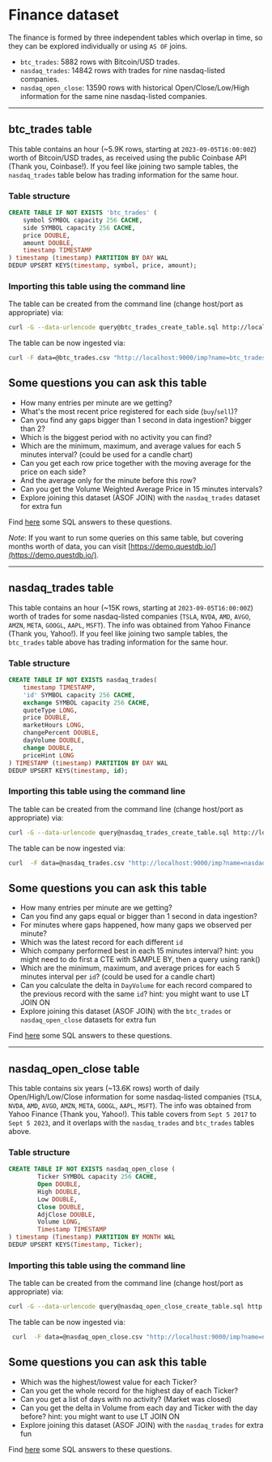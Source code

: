 # Finance dataset

The finance is formed by three independent tables which overlap in time, so they can be explored individually or
using `AS OF` joins.

* `btc_trades`: 5882 rows with Bitcoin/USD trades.
* `nasdaq_trades`: 14842 rows with trades for nine nasdaq-listed companies.
* `nasdaq_open_close`: 13590 rows with historical Open/Close/Low/High information for the same nine nasdaq-listed companies.

---

## btc_trades table

This table contains an hour (~5.9K rows, starting at `2023-09-05T16:00:00Z`) worth of Bitcoin/USD trades, as received using the
public Coinbase API (Thank you, Coinbase!). If you feel like joining two sample tables, the `nasdaq_trades` table
below has trading information for the same hour.


### Table structure

```sql
CREATE TABLE IF NOT EXISTS 'btc_trades' (
    symbol SYMBOL capacity 256 CACHE,
    side SYMBOL capacity 256 CACHE,
    price DOUBLE,
    amount DOUBLE,
    timestamp TIMESTAMP
) timestamp (timestamp) PARTITION BY DAY WAL
DEDUP UPSERT KEYS(timestamp, symbol, price, amount);
```

### Importing this table using the command line

The table can be created from the command line (change host/port as appropriate) via:

```bash
curl -G --data-urlencode query@btc_trades_create_table.sql http://localhost:9000/exec
```

The table can be now ingested via:

```bash
curl -F data=@btc_trades.csv "http://localhost:9000/imp?name=btc_trades"
```

## Some questions you can ask this table

* How many entries per minute are we getting?
* What's the most recent price registered for each side (`buy`/`sell`)?
* Can you find any gaps bigger than 1 second in data ingestion? bigger than 2?
* Which is the biggest period with no activity you can find?
* Which are the minimum, maximum, and average values for each 5 minutes interval? (could be used for a candle chart)
* Can you get each row price together with the moving average for the price on each side?
* And the average only for the minute before this row?
* Can you get the Volume Weighted Average Price in 15 minutes intervals?
* Explore joining this dataset (ASOF JOIN) with the `nasdaq_trades` dataset for extra fun

Find [here](./btc_trades_sample_queries.sql) some SQL answers to these questions.

_Note_: If you want to run some queries on this same table, but covering months worth of data, you can visit
[https://demo.questdb.io/](https://demo.questdb.io/).


---

## nasdaq_trades table

This table contains an hour (~15K rows, starting at `2023-09-05T16:00:00Z`) worth of trades for some nasdaq-listed companies
(`TSLA`, `NVDA`, `AMD`, `AVGO`, `AMZN`, `META`, `GOOGL`, `AAPL`, `MSFT`). The info was obtained from Yahoo Finance (Thank you, Yahoo!).
 If you feel like joining two sample tables, the `btc_trades` table above has trading information for the same hour.


### Table structure

```sql
CREATE TABLE IF NOT EXISTS nasdaq_trades(
    timestamp TIMESTAMP,
    'id' SYMBOL capacity 256 CACHE,
    exchange SYMBOL capacity 256 CACHE,
    quoteType LONG,
    price DOUBLE,
    marketHours LONG,
    changePercent DOUBLE,
    dayVolume DOUBLE,
    change DOUBLE,
    priceHint LONG
) TIMESTAMP (timestamp) PARTITION BY DAY WAL
DEDUP UPSERT KEYS(timestamp, id);
```

### Importing this table using the command line

The table can be created from the command line (change host/port as appropriate) via:

```bash
curl -G --data-urlencode query@nasdaq_trades_create_table.sql http://localhost:9000/exec
```

The table can be now ingested via:

```bash
curl  -F data=@nasdaq_trades.csv "http://localhost:9000/imp?name=nasdaq_trades"
```

## Some questions you can ask this table

* How many entries per minute are we getting?
* Can you find any gaps equal or bigger than 1 second in data ingestion?
* For minutes where gaps happened, how many gaps we observed per minute?
* Which was the latest record for each different `id`
* Which company performed best in each 15 minutes interval? hint: you might need to do first a CTE with SAMPLE BY, then a query using rank()
* Which are the minimum, maximum, and average prices for each 5 minutes interval per `id`? (could be used for a candle chart)
* Can you calculate the delta in `DayVolume` for each record compared to the previous record with the same `id`?
hint: you might want to use LT JOIN ON
* Explore joining this dataset (ASOF JOIN) with the `btc_trades` or `nasdaq_open_close` datasets for extra fun

Find [here](./nasdaq_trades_sample_queries.sql) some SQL answers to these questions.

---

## nasdaq_open_close table

This table contains six years (~13.6K rows) worth of daily Open/High/Low/Close information for some nasdaq-listed companies (`TSLA`,
 `NVDA`, `AMD`, `AVGO`, `AMZN`, `META`, `GOOGL`, `AAPL`, `MSFT`). The info was obtained from Yahoo Finance (Thank you,
 Yahoo!). This table covers from `Sept 5 2017` to `Sept 5 2023`, and it overlaps with the `nasdaq_trades` and
 `btc_trades` tables above.

### Table structure

```sql
CREATE TABLE IF NOT EXISTS nasdaq_open_close (
        Ticker SYMBOL capacity 256 CACHE,
        Open DOUBLE,
        High DOUBLE,
        Low DOUBLE,
        Close DOUBLE,
        AdjClose DOUBLE,
        Volume LONG,
        Timestamp TIMESTAMP
) timestamp (Timestamp) PARTITION BY MONTH WAL
DEDUP UPSERT KEYS(Timestamp, Ticker);
```

### Importing this table using the command line

The table can be created from the command line (change host/port as appropriate) via:

```bash
curl -G --data-urlencode query@nasdaq_open_close_create_table.sql http://localhost:9000/exec
```

The table can be now ingested via:

```bash
 curl  -F data=@nasdaq_open_close.csv "http://localhost:9000/imp?name=nasdaq_open_close"
 ```

## Some questions you can ask this table

* Which was the highest/lowest value for each Ticker?
* Can you get the whole record for the highest day of each Ticker?
* Can you get a list of days with no activity? (Market was closed)
* Can you get the delta in Volume from each day and Ticker with the day before? hint: you might want to use LT JOIN ON
* Explore joining this dataset (ASOF JOIN) with the `nasdaq_trades` for extra fun

Find [here](./nasdaq_open_close_sample_queries.sql) some SQL answers to these questions.


